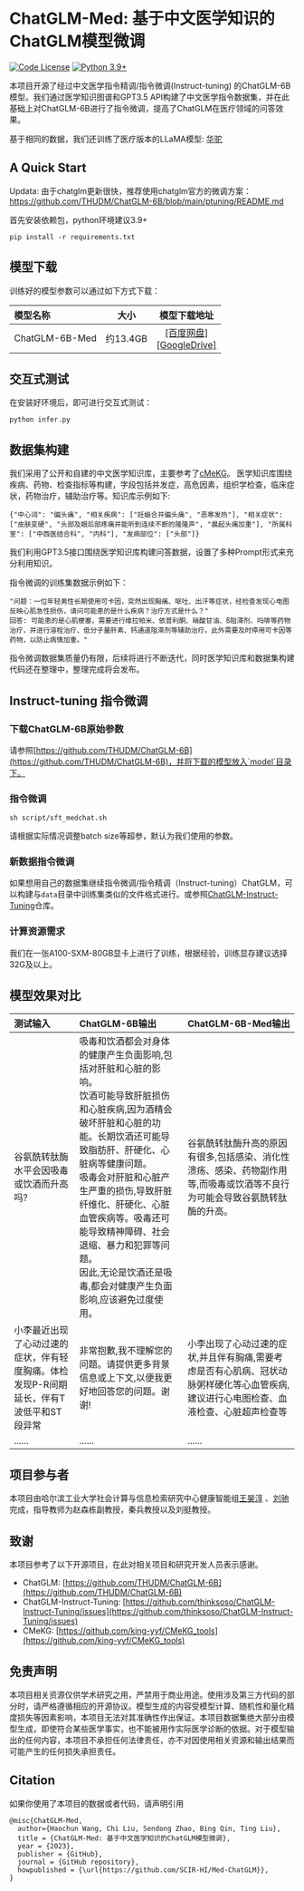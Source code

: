 
# ChatGLM-Med: 基于中文医学知识的ChatGLM模型微调

[![Code License](https://img.shields.io/badge/Code%20License-Apache_2.0-green.svg)](https://github.com/SCIR-HI/Med-ChatGLM/blob/main/LICENSE)
[![Python 3.9+](https://img.shields.io/badge/python-3.9+-blue.svg)](https://www.python.org/downloads/release/python-390/)


本项目开源了经过中文医学指令精调/指令微调(Instruct-tuning) 的ChatGLM-6B模型。我们通过医学知识图谱和GPT3.5 API构建了中文医学指令数据集，并在此基础上对ChatGLM-6B进行了指令微调，提高了ChatGLM在医疗领域的问答效果。

基于相同的数据，我们还训练了医疗版本的LLaMA模型: [华驼](https://github.com/SCIR-HI/Huatuo-Llama-Med-Chinese)

## A Quick Start
Updata: 由于chatglm更新很快，推荐使用chatglm官方的微调方案：https://github.com/THUDM/ChatGLM-6B/blob/main/ptuning/README.md

首先安装依赖包，python环境建议3.9+

```
pip install -r requirements.txt
```
## 模型下载
训练好的模型参数可以通过如下方式下载：

| 模型名称              | 大小 |                                                                              模型下载地址                                                                              | 
| :----------------- | :------: |:----------------------------------------------------------------------------------------------------------------------------------------------------------------:| 
| ChatGLM-6B-Med   |    约13.4GB       | [[百度网盘]](https://pan.baidu.com/s/1Sfi1bRwV741GIChIEOUW0A?pwd=i73e)<br>[[GoogleDrive]](https://drive.google.com/drive/folders/1ZQSN56DloRGQ-Qj7IwzY4jV3ZHKMe9Bc)  | 


## 交互式测试
在安装好环境后，即可进行交互式测试：

```
python infer.py
```
## 数据集构建
我们采用了公开和自建的中文医学知识库，主要参考了[cMeKG](https://github.com/king-yyf/CMeKG_tools)。
医学知识库围绕疾病、药物、检查指标等构建，字段包括并发症，高危因素，组织学检查，临床症状，药物治疗，辅助治疗等。知识库示例如下:

```
{"中心词": "偏头痛", "相关疾病": ["妊娠合并偏头痛", "恶寒发热"], "相关症状": ["皮肤变硬", "头部及眼后部疼痛并能听到连续不断的隆隆声", "晨起头痛加重"], "所属科室": ["中西医结合科", "内科"], "发病部位": ["头部"]}
```
我们利用GPT3.5接口围绕医学知识库构建问答数据，设置了多种Prompt形式来充分利用知识。

指令微调的训练集数据示例如下：

```
"问题：一位年轻男性长期使用可卡因，突然出现胸痛、呕吐、出汗等症状，经检查发现心电图反映心肌急性损伤，请问可能患的是什么疾病？治疗方式是什么？"
回答: 可能患的是心肌梗塞，需要进行维拉帕米、依普利酮、硝酸甘油、ß阻滞剂、吗啡等药物治疗，并进行溶栓治疗、低分子量肝素、钙通道阻滞剂等辅助治疗。此外需要及时停用可卡因等药物，以防止病情加重。"
```
指令微调数据集质量仍有限，后续将进行不断迭代，同时医学知识库和数据集构建代码还在整理中，整理完成将会发布。

## Instruct-tuning 指令微调  
### 下载ChatGLM-6B原始参数
请参照[https://github.com/THUDM/ChatGLM-6B](https://github.com/THUDM/ChatGLM-6B)，并将下载的模型放入`model`目录下。

### 指令微调

```
sh script/sft_medchat.sh
```
请根据实际情况调整batch size等超参，默认为我们使用的参数。

### 新数据指令微调

如果想用自己的数据集继续指令微调/指令精调（Instruct-tuning）ChatGLM，可以构建与`data`目录中训练集类似的文件格式进行。或参照[ChatGLM-Instruct-Tuning](https://github.com/thinksoso/ChatGLM-Instruct-Tuning/issues)仓库。
### 计算资源需求
我们在一张A100-SXM-80GB显卡上进行了训练，根据经验，训练显存建议选择32G及以上。

## 模型效果对比

| 测试输入 | ChatGLM-6B输出  | ChatGLM-6B-Med输出 |
|:------------- |:---------------| :-------------|
| 谷氨酰转肽酶水平会因吸毒或饮酒而升高吗?     | 吸毒和饮酒都会对身体的健康产生负面影响,包括对肝脏和心脏的影响。<br>饮酒可能导致肝脏损伤和心脏疾病,因为酒精会破坏肝脏和心脏的功能。长期饮酒还可能导致脂肪肝、肝硬化、心脏病等健康问题。<br>吸毒会对肝脏和心脏产生严重的损伤,导致肝脏纤维化、肝硬化、心脏血管疾病等。吸毒还可能导致精神障碍、社会退缩、暴力和犯罪等问题。<br>因此,无论是饮酒还是吸毒,都会对健康产生负面影响,应该避免过度使用。 | 谷氨酰转肽酶升高的原因有很多,包括感染、消化性溃疡、感染、药物副作用等,而吸毒或饮酒等不良行为可能会导致谷氨酰转肽酶的升高。 |
| 小李最近出现了心动过速的症状，伴有轻度胸痛。体检发现P-R间期延长，伴有T波低平和ST段异常    | 非常抱歉,我不理解您的问题。请提供更多背景信息或上下文,以便我更好地回答您的问题。谢谢! | 小李出现了心动过速的症状,并且伴有胸痛,需要考虑是否有心肌病、冠状动脉粥样硬化等心血管疾病,建议进行心电图检查、血液检查、心脏超声检查等 |
| ......     |         ...... |......|

## 项目参与者
本项目由哈尔滨工业大学社会计算与信息检索研究中心健康智能组[王昊淳](https://github.com/s65b40) 、[刘驰](https://github.com/thinksoso)完成，指导教师为赵森栋副教授，秦兵教授以及刘挺教授。 

## 致谢

本项目参考了以下开源项目，在此对相关项目和研究开发人员表示感谢。

- ChatGLM: [https://github.com/THUDM/ChatGLM-6B](https://github.com/THUDM/ChatGLM-6B)
- ChatGLM-Instruct-Tuning: [https://github.com/thinksoso/ChatGLM-Instruct-Tuning/issues](https://github.com/thinksoso/ChatGLM-Instruct-Tuning/issues)
- CMeKG: [https://github.com/king-yyf/CMeKG_tools](https://github.com/king-yyf/CMeKG_tools)

## 免责声明
本项目相关资源仅供学术研究之用，严禁用于商业用途。使用涉及第三方代码的部分时，请严格遵循相应的开源协议。模型生成的内容受模型计算、随机性和量化精度损失等因素影响，本项目无法对其准确性作出保证。本项目数据集绝大部分由模型生成，即使符合某些医学事实，也不能被用作实际医学诊断的依据。对于模型输出的任何内容，本项目不承担任何法律责任，亦不对因使用相关资源和输出结果而可能产生的任何损失承担责任。


## Citation
如果你使用了本项目的数据或者代码，请声明引用

```
@misc{ChatGLM-Med,
  author={Haochun Wang, Chi Liu, Sendong Zhao, Bing Qin, Ting Liu},
  title = {ChatGLM-Med: 基于中文医学知识的ChatGLM模型微调},
  year = {2023},
  publisher = {GitHub},
  journal = {GitHub repository},
  howpublished = {\url{https://github.com/SCIR-HI/Med-ChatGLM}},
}
```